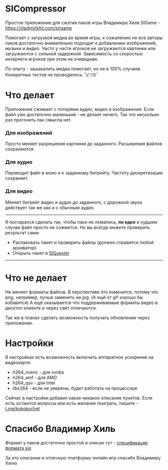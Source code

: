 # SICompressor
Простое приложение для сжатия паков игры Владимира Хиля SIGame - https://vladimirkhil.com/si/game

Помогает с загрузкой медиа во время игры, к сожалению не все авторы паков достаточно внимательно подходят к добавлению изображений, музыки и видео. Часто у части игроков не загружаются картинки или загружаются с сильной задержкой. Зависимость со скоростью интернета игроков при этом не очевидная.

По опыту - зашакалить медиа помогает, но не в 100% случаев. Конкретных тестов не проводилось ¯\\_(ツ)_/¯

# Что делает
Приложение сжимает с потерями аудио, видео и изображения. Если файл уже достаточно маленький - не делает ничего. 
Так что несколько раз прогонять пак смысла нет.

### Для изображений 
Просто меняет разрешения картинки до заданного. Расширения файлов сохраняются.

### Для аудио
Переводит файл в моно и к заданному битрейту. Частоту дискретизации сохраняет.

### Для видео 
Меняет битрейт видео и аудио до заданного, с дорожкой звука действует так же как и с обычным аудио.
___
Я постарался сделать так, чтобы паки не ломались, __по идее__ в худшем случае файл просто не сожмется.
Но вы всегда можете проверить результат сами:
* Распаковать пакет и проверить файлы (должен справится любой архиватор)
* Открыть пакет в [SIQuester](https://vladimirkhil.com/si/siquester)
___
# Что не делает
Не меняет форматы файлов. В перспективе это изменится, потому что png, например, лучше заменить на jpg. 
(А ещё от gif хорошо бы избавится) А ещё оказывается что поддерживаемые форматы видео в десктоп клиенте и через сайт отличаются.

Так же в планах сделать возможность получать обновления через приложение.


# Настройки
В настройках есть возможность включить аппаратное ускорение на видеокарте: 
* h264_nvenc - для nvidia
* h264_amf - для AMD
* h264_qsv - для Intel
* libx264 - если не уверены, будет работать на процессоре

Сейчас в настройки добавил какое никакое описание пунктов. 
Если есть остаются вопросы или есть желание поиграть, пишите - [t.me/kokokochet](https://t.me/kokokochet)

# Спасибо Владимир Хиль 
Формат у паков достаточно простой и описан тут - 
[спецификация формата siq](https://github.com/VladimirKhil/SI/wiki/Спецификация-формата-.siq)

За это описание и отличную платформу онлайн игр спасибо Владимиру Хилю 
